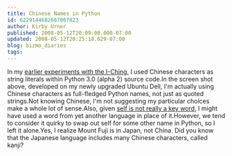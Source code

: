 ```yaml
---
title: Chinese Names in Python
id: 6229144682667007823
author: Kirby Urner
published: 2008-05-12T20:09:00.000-07:00
updated: 2008-05-12T20:25:18.629-07:00
blog: bizmo_diaries
tags: 
---
```


[](https://blogger.googleusercontent.com/img/b/R29vZ2xl/AVvXsEhE1lA-YBLhoQK_3-sxNBSJQoiT1ebfnC_LAE27PBpgjLKsfpdwM8XY1KDrUE8IGZqbXWuXSvGavy7x1YscAxcnSz4uwVdoGb4kMP45zcQLGHVssLbv5UkRPWvMcGHHa6WKl5Cs/s1600-h/chinese_source_python.png)In my [earlier experiments with the I-Ching](http://mybizmo.blogspot.com/2008/03/unicode-experiments.html), I used Chinese characters as string literals within Python 3.0 (alpha 2) source code.In the screen shot above, developed on my newly upgraded Ubuntu Dell, I'm actually using Chinese characters as full-fledged Python names, not just as quoted strings.Not knowing Chinese, I'm not suggesting my particular choices make a whole lot of sense.Also, given [self is not really a key word](http://www.mail-archive.com/edu-sig@python.org/msg04019.html), I might have used a word from yet another language in place of it.However, we tend to consider it quirky to swap out self for some other name in Python, so I left it alone.Yes, I realize Mount Fuji is in Japan, not China.  Did you know that the Japanese language includes many Chinese characters, called kanji?